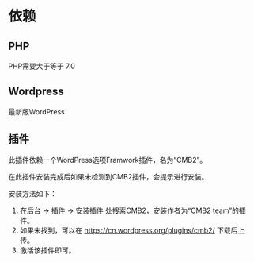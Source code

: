 # 依赖

## PHP

PHP需要大于等于 7.0

## Wordpress

最新版WordPress

## 插件

此插件依赖一个WordPress选项Framwork插件，名为“CMB2”。

在此插件安装完成后如果未检测到CMB2插件，会提示进行安装。

安装方法如下：

1. 在后台 -> 插件 -> 安装插件 处搜索CMB2，安装作者为“CMB2 team”的插件。
2. 如果未找到，可以在 https://cn.wordpress.org/plugins/cmb2/ 下载后上传。
3. 激活该插件即可。

